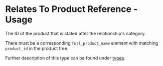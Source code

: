 # Relates To Product Reference - Usage

The ID of the product that is stated after the relationship's category.

There must be a corresponding `full_product_name` element with matching `product_id` in the product tree.

Further description of this type can be found under [types](types/product_id-usage.en.md).
